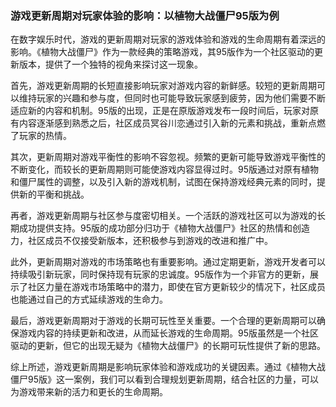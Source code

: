 ### 游戏更新周期对玩家体验的影响：以植物大战僵尸95版为例

在数字娱乐时代，游戏的更新周期对玩家的游戏体验和游戏的生命周期有着深远的影响。《植物大战僵尸》作为一款经典的策略游戏，其95版作为一个社区驱动的更新版本，提供了一个独特的视角来探讨这一现象。

首先，游戏更新周期的长短直接影响玩家对游戏内容的新鲜感。较短的更新周期可以维持玩家的兴趣和参与度，但同时也可能导致玩家感到疲劳，因为他们需要不断适应新的内容和机制。95版的出现，正是在原版游戏发布一段时间后，玩家对原有内容逐渐感到熟悉之后，社区成员冥谷川恋通过引入新的元素和挑战，重新点燃了玩家的热情。

其次，更新周期对游戏平衡性的影响不容忽视。频繁的更新可能导致游戏平衡性的不断变化，而较长的更新周期则可能使游戏内容显得过时。95版通过对原有植物和僵尸属性的调整，以及引入新的游戏机制，试图在保持游戏经典元素的同时，提供新的平衡和挑战。

再者，游戏更新周期与社区参与度密切相关。一个活跃的游戏社区可以为游戏的长期成功提供支持。95版的成功部分归功于《植物大战僵尸》社区的热情和创造力，社区成员不仅接受新版本，还积极参与到游戏的改进和推广中。

此外，更新周期对游戏的市场策略也有重要影响。通过定期更新，游戏开发者可以持续吸引新玩家，同时保持现有玩家的忠诚度。95版作为一个非官方的更新，展示了社区力量在游戏市场策略中的潜力，即使在官方更新较少的情况下，社区成员也能通过自己的方式延续游戏的生命力。

最后，游戏更新周期对于游戏的长期可玩性至关重要。一个合理的更新周期可以确保游戏内容的持续更新和改进，从而延长游戏的生命周期。95版虽然是一个社区驱动的更新，但它的出现无疑为《植物大战僵尸》的长期可玩性提供了新的思路。

综上所述，游戏更新周期是影响玩家体验和游戏成功的关键因素。通过《植物大战僵尸95版》这一案例，我们可以看到合理规划更新周期，结合社区的力量，可以为游戏带来新的活力和更长的生命周期。